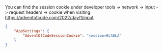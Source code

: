 You can find the session cookie under developer tools -> network -> input -> request headers -> cookie when visiting https://adventofcode.com/2022/day/1/input  

```json 
{
    "AppSettings": {
        "AdventOfCodeSessionCookie": "session=BLABLA"
    } 
}
```
